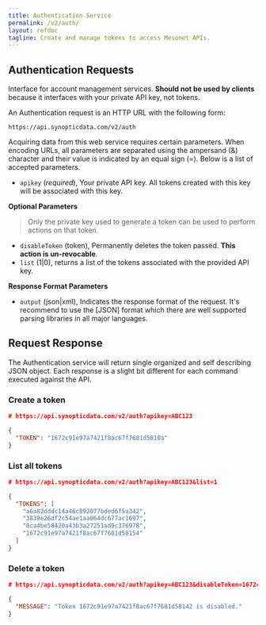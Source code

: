 ```yaml
---
title: Authentication Service
permalink: /v2/auth/
layout: refdoc
tagline: Create and manage tokens to access Mesonet APIs.
---
```


## Authentication Requests

Interface for account management services. **Should not be used by clients** because it interfaces with your private API key, not tokens.

An Authentication request is an HTTP URL with the following form:

```
https://api.synopticdata.com/v2/auth
```

Acquiring data from this web service requires certain parameters. When encoding URLs, all parameters are separated using the ampersand (&) character and their value is indicated by an equal sign (=). Below is a list of accepted parameters.

* `apikey` (_required_), Your private API key. All tokens created with this key will be associated with this key.

**Optional Parameters**

> Only the private key used to generate a token can be used to perform actions on that token.

* `disableToken` (token), Permanently deletes the token passed. **This action is un-revocable**.
* `list` (1|0), returns a list of the tokens associated with the provided API key.

**Response Format Parameters**

* `output` (json|xml), Indicates the response format of the request. It's recommend to use the [JSON] format which there are well supported parsing libraries in all major languages.

## Request Response

The Authentication service will return single organized and self describing JSON object. Each response is a slight bit different for each command executed against the API.

### Create a token

```json
# https://api.synopticdata.com/v2/auth?apikey=ABC123

{
  "TOKEN": "1672c91e97a7421f8ac67f7681d5810a"
}
```

### List all tokens

```json
# https://api.synopticdata.com/v2/auth?apikey=ABC123&list=1

{
  "TOKENS": [
    "a6a82dddc14a46c892077bded6f5a342",
    "3839e26df2c54ae1aa064dc677ac1697",
    "0ca4be58420a43b3a27251ad9c376978",
    "1672c91e97a7421f8ac67f7681d58154"
  ]
}
```

### Delete a token

```json
# https://api.synopticdata.com/v2/auth?apikey=ABC123&disableToken=1672c91e97a7421f8ac67f7681d58142

{
  "MESSAGE": "Token 1672c91e97a7421f8ac67f7681d58142 is disabled."
}
```

<!-- References & URLs -->
